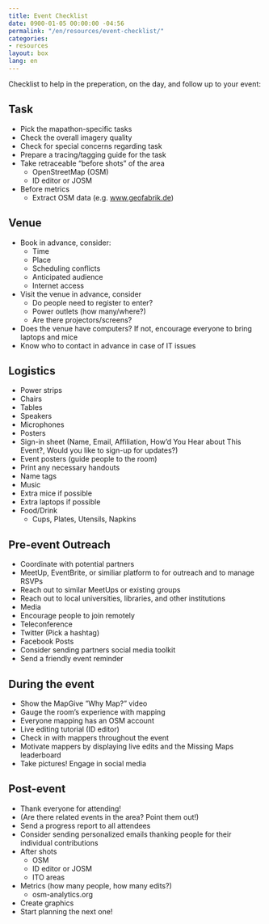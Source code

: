 ```yaml
---
title: Event Checklist
date: 0900-01-05 00:00:00 -04:56
permalink: "/en/resources/event-checklist/"
categories:
- resources
layout: box
lang: en
---
```


Checklist to help in the preperation, on the day, and follow up to your event:

## Task

* Pick the mapathon-specific tasks
* Check the overall imagery quality
* Check for special concerns regarding task
* Prepare a tracing/tagging guide for the task
* Take retraceable “before shots” of the area 
  * OpenStreetMap (OSM)
  * ID editor or JOSM
* Before metrics
  * Extract OSM data (e.g. www.geofabrik.de)

## Venue

* Book in advance, consider:
  * Time
  * Place
  * Scheduling conflicts
  * Anticipated audience
  * Internet access
* Visit the venue in advance, consider
  * Do people need to register to enter?
  * Power outlets (how many/where?)
  * Are there projectors/screens?
* Does the venue have computers? If not, encourage everyone to bring laptops and mice
* Know who to contact in advance in case of IT issues

## Logistics

* Power strips
* Chairs
* Tables
* Speakers
* Microphones
* Posters
* Sign-in sheet (Name, Email, Affiliation, How’d You Hear about This Event?, Would you like to sign-up for updates?)
* Event posters (guide people to the room)
* Print any necessary handouts
* Name tags
* Music
* Extra mice if possible
* Extra laptops if possible
* Food/Drink
  * Cups, Plates, Utensils, Napkins

## Pre-event Outreach

* Coordinate with potential partners
* MeetUp, EventBrite, or similiar platform to for outreach and to manage RSVPs
* Reach out to similar MeetUps or existing groups
* Reach out to local universities, libraries, and other institutions
* Media
* Encourage people to join remotely
* Teleconference
* Twitter (Pick a hashtag)
* Facebook Posts
* Consider sending partners social media toolkit
* Send a friendly event reminder

## During the event

* Show the MapGive ”Why Map?” video
* Gauge the room’s experience with mapping
* Everyone mapping has an OSM account 
* Live editing tutorial (ID editor)
* Check in with mappers throughout the event
* Motivate mappers by displaying live edits and the Missing Maps leaderboard
* Take pictures! Engage in social media

## Post-event

* Thank everyone for attending!
* (Are there related events in the area? Point them out!)
* Send a progress report to all attendees
* Consider sending personalized emails thanking people for their individual contributions
* After shots
  * OSM
  * ID editor or JOSM
  * ITO areas
* Metrics (how many people, how many edits?)
  * osm-analytics.org
* Create graphics
* Start planning the next one!
